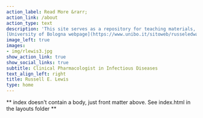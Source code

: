 ```yaml
---
action_label: Read More &rarr;
action_link: /about
action_type: text
description: 'This site serves as a repository for teaching materials, lecture slides, and status ofblod current research projects. More information is available via my 
[University of Bologna webpage](https://www.unibo.it/sitoweb/russeledward.lewis), or from my [*curriculum vitae*](https://russlewisbo.github.io/markdown-cv/). <br> <br>Please follow the following link for my [conflict of interest disclosure](http://andrewleach.ca/conflict-of-interest-disclosure/).<br><br>Cover photo credit: Marta Stanzani'
image_left: true
images:
- img/rlewis3.jpg
show_action_link: true
show_social_links: true
subtitle: Clinical Pharmacologist in Infectious Diseases
text_align_left: right
title: Russell E. Lewis
type: home
---
```


\*\* index doesn't contain a body, just front matter above. See index.html in the layouts folder \*\*
